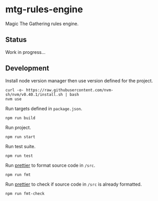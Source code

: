 # mtg-rules-engine

Magic The Gathering rules engine.

## Status

Work in progress...

## Development

Install node version manager then use version defined for the project.
```shell
curl -o- https://raw.githubusercontent.com/nvm-sh/nvm/v0.40.1/install.sh | bash
nvm use
```

Run targets defined in `package.json`.
```shell
npm run build
```

Run project.
```shell
npm run start
```

Run test suite.
```shell
npm run test
```

Run [prettier](https://prettier.io/docs/en/) to format source code in `/src`.
```shell
npm run fmt
```

Run [prettier](https://prettier.io/docs/en/) to check if source code in `/src` is already formatted.
```shell
npm run fmt-check
```
